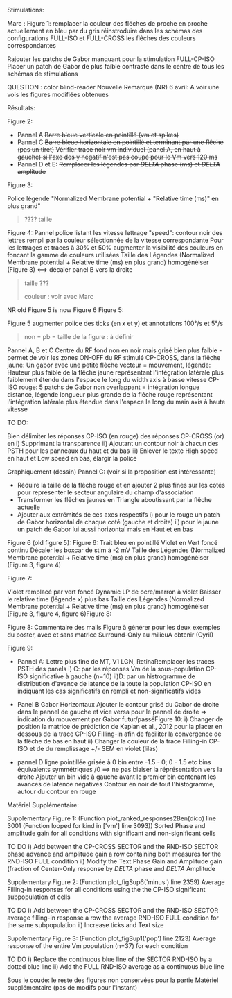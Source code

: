 Stimulations:

Marc : Figure 1:
remplacer la couleur des flêches de proche en proche actuellement en bleu par du gris
réinstroduire dans les schémas des configurations FULL-ISO et FULL-CROSS les flêches des couleurs correspondantes

Rajouter les patchs de Gabor manquant pour la stimulation FULL-CP-ISO
Placer un patch de Gabor de plus faible contraste dans le centre de tous les schémas de stimulations

QUESTION : color blind-reader
Nouvelle Remarque (NR) 6 avril: A voir une vois les figures modifiées obtenues

Résultats:

Figure 2:

- Pannel A
  ~~Barre bleue verticale en pointillé (vm et spikes)~~
- Pannel C
  ~~Barre bleue horizontale en pointillé et terminant par une flêche (pas un tiret)~~
  ~~Vérifier trace noir vm individuel (panel A, en haut à gauche) si l'axe des y négatif n'est pas coupé pour le Vm vers 120 ms~~
- Pannel D et E:
  ~~Remplacer les légendes par $DELTA$ phase (ms) et $DELTA$ amplitude~~

Figure 3: 

Police légende "Normalized Membrane potential + "Relative time (ms)" en plus grand"

>  ???? taille 

Figure 4:
Pannel police listant les vitesse lettrage "speed": contour noir des lettres rempli par la couleur sélectionnée de la vitesse correspondante
Pour les lettrages et traces à 30% et 50% augmenter la visibilité des couleurs en foncant la gamme de couleurs utilisées
Taille des Légendes (Normalized Membrane potential + Relative time (ms) en plus grand) homogénéiser (Figure 3) <==> décaler panel B vers la droite

> taille ???
>
> couleur : voir avec Marc



NR old Figure 5 is now Figure 6
Figure 5:

Figure 5
augmenter police des ticks (en x et y) et annotations 100°/s et 5°/s

> non = pb = taille de la figure : à définir

Pannel A, B et C
Centre du RF fond non en noir mais grisé bien plus faible - permet de voir les zones ON-OFF du RF stimulé 
CP-CROSS, dans la flêche jaune: Un gabor avec une petite flêche vecteur = mouvement, légende: Hauteur plus faible de la flêche jaune représentant l'intégration latérale plus faiblement étendu dans l'espace le long du width axis à basse vitesse
CP-ISO rouge: 5 patchs de Gabor non overlappant = intégration longue distance, légende longueur plus grande de la flêche rouge représentant l'intégration latérale plus étendue dans l'espace le long du main axis à haute vitesse

TO DO:
	
Bien délimiter les réponses CP-ISO (en rouge) des réponses CP-CROSS (or) en 
i)  Supprimant la transparence
ii) Ajoutant un contour noir à chacun des PSTH pour les panneaux du haut et du bas
iii) Enlever le texte High speed en haut et Low speed en bas, élargir la police

Graphiquement (dessin)
Pannel C: (voir si la proposition est intéressante)

 - Réduire la taille de la flêche rouge et en ajouter 2 plus fines sur les cotés pour représenter le secteur angulaire du champ d'association
 - Transformer les flêches jaunes en Triangle aboutissant par la flêche actuelle 
 - Ajouter aux extrémités de ces axes respectifs 
	i) pour le rouge un patch de Gabor horizontal de chaque coté (gauche et droite)
	ii) pour le jaune un patch de Gabor lui aussi horizontal mais en Haut et en bas 

Figure 6 (old figure 5):
Figure 6:
Trait bleu en pointillé
Violet en Vert foncé continu
Décaler les boxcar de stim à -2 mV
Taille des Légendes (Normalized Membrane potential + Relative time (ms) en plus grand) homogénéiser (Figure 3, figure 4)

Figure 7:

Violet remplacé par vert foncé
Dynamic LP de ocre/marron à violet
Baisser le relative time (légende x) plus bas
Taille des Légendes (Normalized Membrane potential + Relative time (ms) en plus grand) homogénéiser (Figure 3, figure 4, figure 6)Figure 8:

Figure 8:
Commentaire des mails
Figure à générer pour les deux exemples du poster, avec et sans matrice Surround-Only au milieuA obtenir (Cyril)

Figure 9:

- Pannel A:
  Lettre plus fine de MT, V1 LGN, RetinaRemplacer les traces PSTH des panels 
  i) C: par les réponses Vm de la sous-population CP-ISO significative à gauche (n=10)
  ii)D: par un histrogramme de distribution d'avance de latence de la toute la population CP-ISO en indiquant les cas significatifs en rempli et non-significatifs vides

- Panel B
  Gabor Horizontaux
  Ajouter le contour grisé du Gabor de droite dans le pannel de gauche et vice versa pour le pannel de droite => indication du mouvement  par Gabor futur/passéFigure 10:
  i) Changer de position la matrice de prédiction de Kaplan et al., 2012 pour la placer en dessous de la trace CP-ISO Filling-in
     afin de faciliter la convergence de la flêche de bas en haut 
  ii) Changer la couleur de la trace Filling-in CP-ISO et de du remplissage +/- SEM en violet (lilas)

- pannel D
  ligne pointillée grisée à 0
  bin entre -1.5 - 0; 0 - 1.5 etc
  bins équivalents symmétriques /0  ==> ne pas biaiser la réprésentation vers la droite
  Ajouter un bin vide à gauche avant le premier bin contenant les avances de latence négatives 
  Contour en noir de tout l'histogramme, autour du contour en rouge 



Matériel Supplémentaire:

Supplementary Figure 1: (Function plot_ranked_responses2Ben(dico) line  3001 (Function looped for kind in ['vm'] line 3093))
Sorted Phase and amplitude gain for all conditions with significant and non-significant cells

TO DO 
	i)  Add between the CP-CROSS SECTOR and the RND-ISO SECTOR phase advance and amplitude gain a row containing both measures for the RND-ISO FULL condition
	ii) Modify the Text Phase Gain and Amplitude gain (fraction of Center-Only response by $DELTA$ phase and $DELTA$ Amplitude 

Supplementary Figure 2: (Function plot_figSup6('minus') line 2359) 
Average Filling-in responses for all conditions using the the CP-ISO significant subpopulation of cells

TO DO
	i) Add between the CP-CROSS SECTOR and the RND-ISO SECTOR average filling-in response a row the average RND-ISO FULL condition for the same subpopulation 
	ii) Increase ticks and Text size	

Supplementary Figure 3: (Function plot_figSup1('pop') line 2123)
Average response of the entire Vm population (n=37) for each condition 

TO DO
	i) Replace the continuous blue line of the SECTOR RND-ISO by a dotted blue line
	ii) Add the FULL RND-ISO average as a continuous blue line



Sous le coude:
le reste des figures non conservées pour la partie Matériel supplémentaire (pas de modifs pour l'instant)

